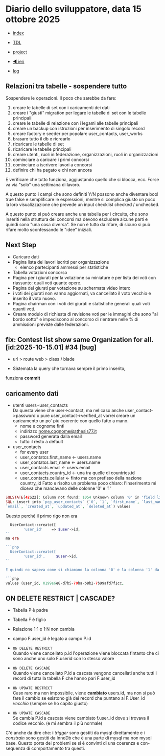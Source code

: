 # Diario dello sviluppatore, data 15 ottobre 2025

* [index](../index.md)

* [TDL](../TDL.md)
* [project](https://github.com/users/mrai64/projects/1)
* [◀️ ieri](./2025-10-14_IT.md)
* [log](/storage/logs/laravel.log)

## Relazioni tra tabelle - sospendere tutto

Sospendere le operazioni. Il poco che sarebbe da fare:

1. creare le tabelle di set con i caricamenti dei dati
1. creare i "giusti" migration per legare le tabelle di set con le tabelle principali
1. creare le tabelle di relazione con i legami alle tabelle principali
1. creare un backup con istruzioni per inserimento di singolo record
1. creare factory e seeder per popolare user_contacts, user_works
1. brasare tutto il db e ricrearlo
1. ricaricare le tabelle di set
1. ricaricare le tabelle principali
1. creare utenti, ruoli in federazione, organizzazioni, ruoli in organizzazioni
1. cominciare a caricare i primi concorsi
1. cominciare a iscrivere lavori a concorsi
1. definire chi ha pagato e chi non ancora

E verificare che tutto funziona, aggiustando quello che si blocca, ecc. Forse va via "solo" una settimana di lavoro.

A questo punto i campi che sono definiti Y/N possono
anche diventare bool true false e semplificare le
espressioni, mentre si complica giusto un poco
la loro visualizzazione che prevede un input checklist
checked / unchecked.

A questo punto si può creare anche una tabella per i circuits, che sono inseriti nella struttura dei concorsi ma devono escludere alcune parti e quindi sono "una cosa diversa". Se non è tutto da rifare, di sicuro si può rifare molto sconfessando le "idee" iniziali.

## Next Step

* Caricare dati
* Pagina lista dei lavori iscritti per organizzazione
  * elenco partecipanti ammessi per statistiche
* Tabella votazioni concorso
* Pagina per i giurati per la votazione su miniature e per lista dei voti con riassunto: quali voti quante opere.
* Pagina dei giurati per votazione su schermata video intero
* i voti dei giurati non vanno aggiornati, va cancellato il voto vecchio e inserito il voto nuovo.
* Pagina chairman con i voti dei giurati e statistiche generali quali voti quanti voti.
* Creare modulo di richiesta di revisione voti per le immagini che sono "al bordo sotto" e impediscono al concorso di rientrare nelle % di ammissioni previste dalle federazioni.

## fix: Contest list show same Organization for all. [id:2025-10-15.01] #34 [bug]

* url > route web > class / blade

* Sistemata la query che tornava sempre il primo inserito,

funziona **commit**

## caricamento dati

* utenti users+user_contacts  
  Da questa viene che user->contact, ma nel caso anche user_contact->password
  o pure user_contact->verified_at
  vorrei creare un caricamento un po' più coerente con quello fatto a mano.
  * nome e cognome finti
  * indirizzo <nome.cognome@athesis77.it>
  * password generata dalla email
  * tutto il resto a default
* user_contacts
  * for every user
  * user_contatcs.first_name <- users.name
  * user_contatcs.last_name <- users.name
  * user_contacts.email <- users.email
  * user_contacts.country_id <- una tra quelle di countries.id
  * user_contacts.cellular <- finto ma con prefisso della nazione country_id
Fatto e risolto un problema poco chiaro: l'inserimento mi diceva che mancavano delle colonne '0' e '1'

```php
SQLSTATE[42S22]: Column not found: 1054 Unknown column '0' in 'field list' (Connection: mysql, 
SQL: insert into `pcp_user_contacts` (`0`, `1`, `first_name`, `last_name`, 
`email`, `created_at`, `updated_at`, `deleted_at`) values

```

Questo perché il primo rigo non era

```php
  UserContact::create([ 
        'user_id'    => $user->id,
``
ma era

```php
  UserContact::create([ 
        'user_id',     $user->id,
``

E quindi no sapeva come si chiamano la colonna '0' e la colonna '1' da assegnare a:

```php
values (user_id, 0199e6e8-d7b5-70ba-b8b2-7b99afd7f1cc, 
```

## ON DELETE RESTRICT | CASCADE?

* Tabella P è padre
* Tabella F è figlio
* Relazione 1:1 o 1:N non cambia
* campo F.user_id è legato a campo P.id

* `ON DELETE RESTRICT`  
  Quando viene cancellato p.id l'operazione viene bloccata fintanto che ci sono anche uno solo F.userid con lo stesso valore

* `ON DELETE CASCADE`  
  Quando viene cancellato P.id a cascata vengono cancellati anche tutti i record di tutta la tabella F che hanno pari F.user_id

* `ON UPDATE RESTRICT`  
  Caso raro ma non impossibile, viene **cambiato**
  users.id, ma non si può fare il cambio se esistono già
  dei record che puntano al F.User_id *vecchio*
  (sempre se ho capito giusto)

* `ON UPDATE CASCADE`  
  Se cambia P.id a cascata viene cambiato f.user_id
  dove si trovava il codice vecchio.
  (e mi sembra il più normale)

C'è anche da dire che: i *trigger* sono gestiti da mysql direttamente e i *constrain* sono gestiti da InnoDb che è una parte di mysql ma non mysql base. Questo porta dei problemi se si è convinti di una coerenza e con-sequenza di comportamento tra questi.
